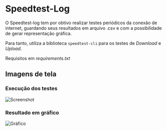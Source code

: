 # Speedtest-Log

O Speedtest-log tem por obtivo realizar testes periódicos da conexão de internet, guardando seus resultados em arquivo .csv e com a possibilidade de gerar representação gráfica.

Para tanto, utiliza a biblioteca `speedtest-cli` para os testes de *Download* e *Upload*.

Requisitos em *requirements.txt*

## Imagens de tela

### Execução dos testes
![Screenshot](https://imgoo.com/images/pBwMBq.md.png)

### Resultado em gráfico
![Gráfico](https://imgoo.com/images/pBwTAw.md.png)
